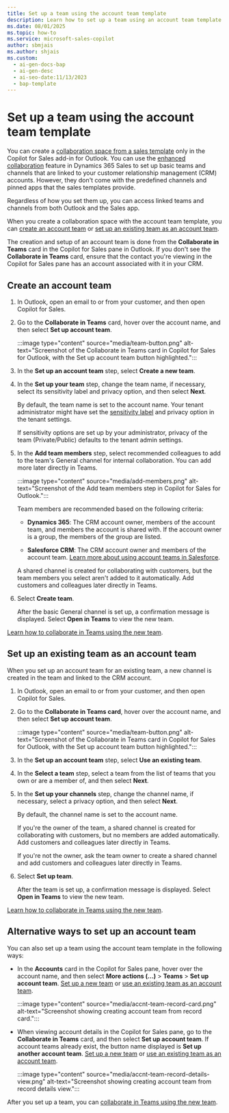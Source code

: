 ```yaml
---
title: Set up a team using the account team template
description: Learn how to set up a team using an account team template in the Copilot for Sales add-in for Outlook.
ms.date: 08/01/2025
ms.topic: how-to
ms.service: microsoft-sales-copilot
author: sbmjais
ms.author: shjais
ms.custom:
  - ai-gen-docs-bap
  - ai-gen-desc
  - ai-seo-date:11/13/2023
  - bap-template
---
```


# Set up a team using the account team template

You can create a [collaboration space from a sales template](./collaboration-space.md) only in the Copilot for Sales add-in for Outlook. You can use the [enhanced collaboration](/dynamics365/sales/teams-integration/teams-collaboration-enhanced-experience) feature in Dynamics 365 Sales to set up basic teams and channels that are linked to your customer relationship management (CRM) accounts. However, they don't come with the predefined channels and pinned apps that the sales templates provide.

Regardless of how you set them up, you can access linked teams and channels from both Outlook and the Sales app.

When you create a collaboration space with the account team template, you can [create an account team](#create-an-account-team) or [set up an existing team as an account team](#set-up-an-existing-team-as-an-account-team).

The creation and setup of an account team is done from the **Collaborate in Teams** card in the Copilot for Sales pane in Outlook. If you don't see the **Collaborate in Teams** card, ensure that the contact you're viewing in the Copilot for Sales pane has an account associated with it in your CRM.

## Create an account team

1. In Outlook, open an email to or from your customer, and then open Copilot for Sales.

1. Go to the **Collaborate in Teams** card, hover over the account name, and then select **Set up account team**.

    :::image type="content" source="media/team-button.png" alt-text="Screenshot of the Collaborate in Teams card in Copilot for Sales for Outlook, with the Set up account team button highlighted.":::

1. In the **Set up an account team** step, select **Create a new team**.

1. In the **Set up your team** step, change the team name, if necessary, select its sensitivity label and privacy option, and then select **Next**.

    By default, the team name is set to the account name. Your tenant administrator might have set the [sensitivity label](/microsoftteams/sensitivity-labels) and privacy option in the tenant settings.

    If sensitivity options are set up by your administrator, privacy of the team (Private/Public) defaults to the tenant admin settings.

1. In the **Add team members** step, select recommended colleagues to add to the team's General channel for internal collaboration. You can add more later directly in Teams.

    :::image type="content" source="media/add-members.png" alt-text="Screenshot of the Add team members step in Copilot for Sales for Outlook.":::

    Team members are recommended based on the following criteria:

    - **Dynamics 365**: The CRM account owner, members of the account team, and members the account is shared with. If the account owner is a group, the members of the group are listed.

    - **Salesforce CRM**: The CRM account owner and members of the account team. [Learn more about using account teams in Salesforce](https://help.salesforce.com/s/articleView?id=sf.accountteam_enable.htm&type=5).

    A shared channel is created for collaborating with customers, but the team members you select aren't added to it automatically. Add customers and colleagues later directly in Teams.

1. Select **Create team**.

    After the basic General channel is set up, a confirmation message is displayed. Select **Open in Teams** to view the new team.

[Learn how to collaborate in Teams using the new team](collaborate-teams-newly-created-existing-team.md).

## Set up an existing team as an account team

When you set up an account team for an existing team, a new channel is created in the team and linked to the CRM account.

1. In Outlook, open an email to or from your customer, and then open Copilot for Sales.

1. Go to the **Collaborate in Teams card**, hover over the account name, and then select **Set up account team**.

    :::image type="content" source="media/team-button.png" alt-text="Screenshot of the Collaborate in Teams card in Copilot for Sales for Outlook, with the Set up account team button highlighted.":::

1. In the **Set up an account team** step, select **Use an existing team**.

1. In the **Select a team** step, select a team from the list of teams that you own or are a member of, and then select **Next**.

1. In the **Set up your channels** step, change the channel name, if necessary, select a privacy option, and then select **Next**.

    By default, the channel name is set to the account name.

    If you're the owner of the team, a shared channel is created for collaborating with customers, but no members are added automatically. Add customers and colleagues later directly in Teams.

    If you're not the owner, ask the team owner to create a shared channel and add customers and colleagues later directly in Teams.

1. Select **Set up team**.

    After the team is set up, a confirmation message is displayed. Select **Open in Teams** to view the new team.

[Learn how to collaborate in Teams using the new team](collaborate-teams-newly-created-existing-team.md).


## Alternative ways to set up an account team

You can also set up a team using the account team template in the following ways:

- In the **Accounts** card in the Copilot for Sales pane, hover over the account name, and then select **More actions (...)** > **Teams** > **Set up account team**. [Set up a new team](#create-an-account-team) or [use an existing team as an account team](#set-up-an-existing-team-as-an-account-team).

    :::image type="content" source="media/accnt-team-record-card.png" alt-text="Screenshot showing creating account team from record card.":::

- When viewing account details in the Copilot for Sales pane, go to the **Collaborate in Teams** card, and then select **Set up account team**. If account teams already exist, the button name displayed is **Set up another account team**. [Set up a new team](#create-an-account-team) or [use an existing team as an account team](#set-up-an-existing-team-as-an-account-team).

    :::image type="content" source="media/accnt-team-record-details-view.png" alt-text="Screenshot showing creating account team from record details view.":::

After you set up a team, you can [collaborate in Teams using the new team](collaborate-teams-newly-created-existing-team.md).
